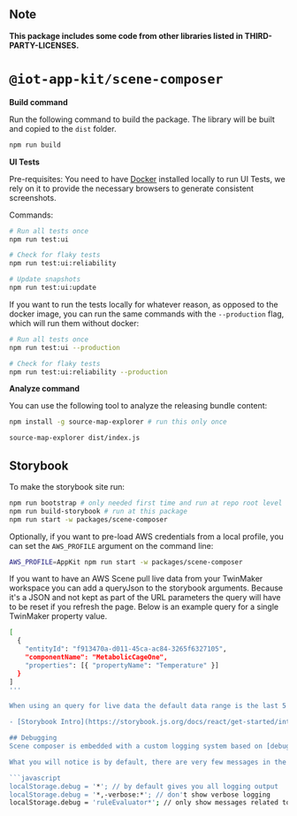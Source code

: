 ## Note

**This package includes some code from other libraries listed in THIRD-PARTY-LICENSES.**

# `@iot-app-kit/scene-composer`

**Build command**

Run the following command to build the package.
The library will be built and copied to the `dist` folder.

```bash
npm run build
```

**UI Tests**

Pre-requisites: You need to have [Docker](https://docs.docker.com/get-docker/) installed locally to run UI Tests, we rely on it to provide the necessary browsers to generate consistent screenshots.

Commands:

```bash
# Run all tests once
npm run test:ui

# Check for flaky tests
npm run test:ui:reliability

# Update snapshots
npm run test:ui:update
```

If you want to run the tests locally for whatever reason, as opposed to the docker image, you can run
the same commands with the `--production` flag, which will run them without docker:

```bash
# Run all tests once
npm run test:ui --production

# Check for flaky tests
npm run test:ui:reliability --production
```

**Analyze command**

You can use the following tool to analyze the releasing bundle content:

```bash
npm install -g source-map-explorer # run this only once

source-map-explorer dist/index.js
```

## Storybook

To make the storybook site run:

```bash
npm run bootstrap # only needed first time and run at repo root level
npm run build-storybook # run at this package
npm run start -w packages/scene-composer
```

Optionally, if you want to pre-load AWS credentials from a local profile, you can set the `AWS_PROFILE` argument on the command line:

```bash
AWS_PROFILE=AppKit npm run start -w packages/scene-composer
```

If you want to have an AWS Scene pull live data from your TwinMaker workspace you can add a queryJson to the storybook arguments.  Because it's a JSON and not kept as part of the URL parameters the query will have to be reset if you refresh the page.  Below is an example query for a single TwinMaker property value.

```bash
[
  {
    "entityId": "f913470a-d011-45ca-ac84-3265f6327105",
    "componentName": "MetabolicCageOne",
    "properties": [{ "propertyName": "Temperature" }]
  }
]
'''

When using an query for live data the default data range is the last 5 minutes.  You can change this by setting the viewportDurationSecs fields to a custom value.  The field expects a number in seconds.  It does not currently support setting a fixed start and end date range for a viewport so  it work best when you have a way to regularly inject live sample date.

- [Storybook Intro](https://storybook.js.org/docs/react/get-started/introduction)

## Debugging
Scene composer is embedded with a custom logging system based on [debugjs](https://www.npmjs.com/package/debug). With this being a complex component with lots of potential things going on, this system allows you to filter logs based on more specific attributes, and ultimately reduces noise.

What you will notice is by default, there are very few messages in the browser console, this is because they are hidden by default from the end user, so you need to enable them in local storage. To do this, run this command in your browser console:

```javascript
localStorage.debug = '*'; // by default gives you all logging output
localStorage.debug = '*,-verbose:*'; // don't show verbose logging
localStorage.debug = 'ruleEvaluator*'; // only show messages related to the ruleEvaluator component
```
